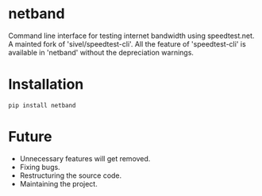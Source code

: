 # netband
Command line interface for testing internet bandwidth using speedtest.net. A mainted fork of 'sivel/speedtest-cli'. All the feature of 'speedtest-cli' is available in 'netband' without the depreciation warnings.

# Installation
`pip install netband`

# Future
+ Unnecessary features will get removed.
+ Fixing bugs.
+ Restructuring the source code.
+ Maintaining the project.
